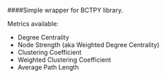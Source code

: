 ####Simple wrapper for BCTPY library.

Metrics available:  
* Degree Centrality
* Node Strength (aka Weighted Degree Centrality)
* Clustering Coefficient
* Weighted Clustering Coefficient
* Average Path Length